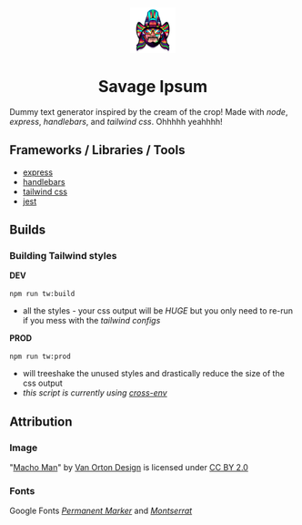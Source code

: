 <p align="center">
  <a href="https://github.com/jpottruff/savage-ipsum">
    <img src="public/img/machoman-vanorton-childhoodmemoriesicons-behance.png" alt="Logo" width="80" height="80">
  </a>

  <h1 align="center">Savage Ipsum</h1>
</p>

Dummy text generator inspired by the cream of the crop! Made with _node_, _express_, _handlebars_, and _tailwind css_. Ohhhhh yeahhhh!

## Frameworks / Libraries / Tools

- [express](https://expressjs.com/)
- [handlebars](https://www.npmjs.com/package/express-handlebars)
- [tailwind css](https://tailwindcss.com/docs)
- [jest](https://jestjs.io/)

## Builds

### Building Tailwind styles

**DEV**

`npm run tw:build`

- all the styles - your css output will be _HUGE_ but you only need to re-run if you mess with the _tailwind configs_

**PROD**

`npm run tw:prod`

- will treeshake the unused styles and drastically reduce the size of the css output
- _this script is currently using [cross-env](https://www.npmjs.com/package/cross-env)_

## Attribution

### Image

"[Macho Man](https://www.behance.net/gallery/26326517/Icons)" by [Van Orton Design](https://vanortondesign.com/iconscollection) is licensed under [CC BY 2.0](https://creativecommons.org/licenses/by/2.0/)

### Fonts

Google Fonts _[Permanent Marker](https://fonts.google.com/specimen/Permanent+Marker?preview.text_type=custom)_ and _[Montserrat](https://fonts.google.com/specimen/Montserrat?preview.text_type=custom)_
